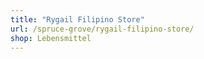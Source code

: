 ```yaml
---
title: "Rygail Filipino Store"
url: /spruce-grove/rygail-filipino-store/
shop: Lebensmittel
---
```

